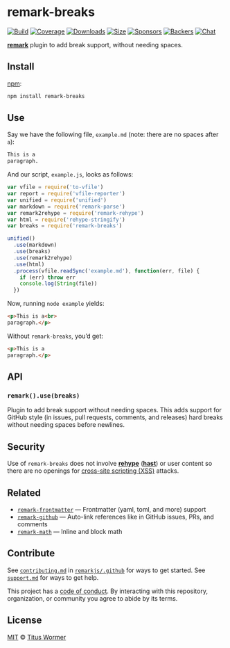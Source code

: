 # remark-breaks

[![Build][build-badge]][build]
[![Coverage][coverage-badge]][coverage]
[![Downloads][downloads-badge]][downloads]
[![Size][size-badge]][size]
[![Sponsors][sponsors-badge]][collective]
[![Backers][backers-badge]][collective]
[![Chat][chat-badge]][chat]

[**remark**][remark] plugin to add break support, without needing spaces.

## Install

[npm][]:

```sh
npm install remark-breaks
```

## Use

Say we have the following file, `example.md` (note: there are no spaces after
`a`):

```markdown
This is a
paragraph.
```

And our script, `example.js`, looks as follows:

```js
var vfile = require('to-vfile')
var report = require('vfile-reporter')
var unified = require('unified')
var markdown = require('remark-parse')
var remark2rehype = require('remark-rehype')
var html = require('rehype-stringify')
var breaks = require('remark-breaks')

unified()
  .use(markdown)
  .use(breaks)
  .use(remark2rehype)
  .use(html)
  .process(vfile.readSync('example.md'), function(err, file) {
    if (err) throw err
    console.log(String(file))
  })
```

Now, running `node example` yields:

```html
<p>This is a<br>
paragraph.</p>
```

Without `remark-breaks`, you’d get:

```html
<p>This is a
paragraph.</p>
```

## API

### `remark().use(breaks)`

Plugin to add break support without needing spaces.
This adds support for GitHub style (in issues, pull requests, comments, and
releases) hard breaks without needing spaces before newlines.

## Security

Use of `remark-breaks` does not involve [**rehype**][rehype] ([**hast**][hast])
or user content so there are no openings for [cross-site scripting (XSS)][xss]
attacks.

## Related

*   [`remark-frontmatter`](https://github.com/remarkjs/remark-frontmatter)
    — Frontmatter (yaml, toml, and more) support
*   [`remark-github`](https://github.com/remarkjs/remark-github)
    — Auto-link references like in GitHub issues, PRs, and comments
*   [`remark-math`](https://github.com/rokt33r/remark-math)
    — Inline and block math

## Contribute

See [`contributing.md`][contributing] in [`remarkjs/.github`][health] for ways
to get started.
See [`support.md`][support] for ways to get help.

This project has a [code of conduct][coc].
By interacting with this repository, organization, or community you agree to
abide by its terms.

## License

[MIT][license] © [Titus Wormer][author]

<!-- Definitions -->

[build-badge]: https://img.shields.io/travis/remarkjs/remark-breaks/main.svg

[build]: https://travis-ci.org/remarkjs/remark-breaks

[coverage-badge]: https://img.shields.io/codecov/c/github/remarkjs/remark-breaks.svg

[coverage]: https://codecov.io/github/remarkjs/remark-breaks

[downloads-badge]: https://img.shields.io/npm/dm/remark-breaks.svg

[downloads]: https://www.npmjs.com/package/remark-breaks

[size-badge]: https://img.shields.io/bundlephobia/minzip/remark-breaks.svg

[size]: https://bundlephobia.com/result?p=remark-breaks

[sponsors-badge]: https://opencollective.com/unified/sponsors/badge.svg

[backers-badge]: https://opencollective.com/unified/backers/badge.svg

[collective]: https://opencollective.com/unified

[chat-badge]: https://img.shields.io/badge/chat-spectrum-7b16ff.svg

[chat]: https://spectrum.chat/unified/remark

[npm]: https://docs.npmjs.com/cli/install

[health]: https://github.com/remarkjs/.github

[contributing]: https://github.com/remarkjs/.github/blob/HEAD/contributing.md

[support]: https://github.com/remarkjs/.github/blob/HEAD/support.md

[coc]: https://github.com/remarkjs/.github/blob/HEAD/code-of-conduct.md

[license]: license

[author]: https://wooorm.com

[remark]: https://github.com/remarkjs/remark

[xss]: https://en.wikipedia.org/wiki/Cross-site_scripting

[rehype]: https://github.com/rehypejs/rehype

[hast]: https://github.com/syntax-tree/hast
